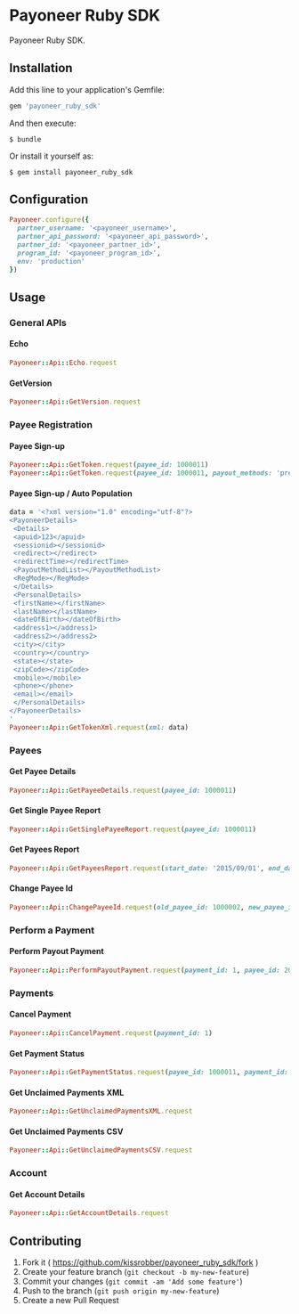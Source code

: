 # Payoneer Ruby SDK

Payoneer Ruby SDK.

## Installation

Add this line to your application's Gemfile:

```ruby
gem 'payoneer_ruby_sdk'
```

And then execute:

    $ bundle

Or install it yourself as:

    $ gem install payoneer_ruby_sdk

## Configuration

```ruby
Payoneer.configure({
  partner_username: '<payoneer_username>',
  partner_api_password: '<payoneer_api_password>',
  partner_id: '<payoneer_partner_id>',
  program_id: '<payoneer_program_id>',
  env: 'production'
})
```

## Usage

### General APIs

#### Echo
```ruby
Payoneer::Api::Echo.request
```

#### GetVersion
```ruby
Payoneer::Api::GetVersion.request
```

### Payee Registration

#### Payee Sign-up
```ruby
Payoneer::Api::GetToken.request(payee_id: 1000011)
Payoneer::Api::GetToken.request(payee_id: 1000011, payout_methods: 'prepaidcard')
```

#### Payee Sign-up / Auto Population
```ruby
data = '<?xml version="1.0" encoding="utf-8"?>
<PayoneerDetails>
 <Details>
 <apuid>123</apuid>
 <sessionid></sessionid>
 <redirect></redirect>
 <redirectTime></redirectTime>
 <PayoutMethodList></PayoutMethodList>
 <RegMode></RegMode>
 </Details>
 <PersonalDetails>
 <firstName></firstName>
 <lastName></lastName>
 <dateOfBirth></dateOfBirth>
 <address1></address1>
 <address2></address2>
 <city></city>
 <country></country>
 <state></state>
 <zipCode></zipCode>
 <mobile></mobile>
 <phone></phone>
 <email></email>
 </PersonalDetails>
</PayoneerDetails>
'
Payoneer::Api::GetTokenXml.request(xml: data)
```

### Payees

#### Get Payee Details
```ruby
Payoneer::Api::GetPayeeDetails.request(payee_id: 1000011)
```

#### Get Single Payee Report
```ruby
Payoneer::Api::GetSinglePayeeReport.request(payee_id: 1000011)
```

#### Get Payees Report
```ruby
Payoneer::Api::GetPayeesReport.request(start_date: '2015/09/01', end_date: '2015/10/2')
```

#### Change Payee Id
```ruby
Payoneer::Api::ChangePayeeId.request(old_payee_id: 1000002, new_payee_id: 2000002)
```

### Perform a Payment

#### Perform Payout Payment
```ruby
Payoneer::Api::PerformPayoutPayment.request(payment_id: 1, payee_id: 2000002, amount: 20, description: 'unko', currency: 'USD', payment_date: '2015/10/2')
```

### Payments

#### Cancel Payment
```ruby
Payoneer::Api::CancelPayment.request(payment_id: 1)
```

#### Get Payment Status
```ruby
Payoneer::Api::GetPaymentStatus.request(payee_id: 1000011, payment_id: 1)
```

#### Get Unclaimed Payments XML
```ruby
Payoneer::Api::GetUnclaimedPaymentsXML.request
```

#### Get Unclaimed Payments CSV
```ruby
Payoneer::Api::GetUnclaimedPaymentsCSV.request
```

### Account

#### Get Account Details
```ruby
Payoneer::Api::GetAccountDetails.request
```

## Contributing

1. Fork it ( https://github.com/kissrobber/payoneer_ruby_sdk/fork )
2. Create your feature branch (`git checkout -b my-new-feature`)
3. Commit your changes (`git commit -am 'Add some feature'`)
4. Push to the branch (`git push origin my-new-feature`)
5. Create a new Pull Request
